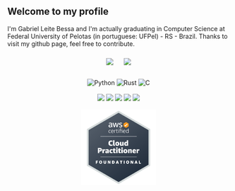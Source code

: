 ## Welcome to my profile

I'm Gabriel Leite Bessa and I'm actually graduating in Computer Science at Federal University of Pelotas (in portuguese: UFPel) - RS - Brazil. Thanks to visit my github page, feel free to contribute.

<div align="center">
    <img height="200em" style="margin:10px;" src="https://github-readme-stats.vercel.app/api?username=glbessa&show_icons=true&theme=dark"/>
    <img height="200em" style="margin:10px;" src="https://github-readme-stats.vercel.app/api/top-langs/?username=glbessa&layout=compact&theme=dark&hide=jupyter%20notebook"/>
</div>

<br>

<div align="center">
    <img align="center" alt="Python" height="50" width="50" src="https://cdn.jsdelivr.net/gh/devicons/devicon/icons/python/python-original.svg"/>
    <img align="center" alt="Rust" height="50" width="50" src="https://www.rust-lang.org/logos/rust-logo-128x128.png"/>
    <img align="center" alt="C" height="50" width="50" src="https://cdn.jsdelivr.net/gh/devicons/devicon/icons/c/c-plain.svg"/>
</div>

<br>

<div align="center">
    <a href="https://github.com/glbessa"><img src="https://img.shields.io/badge/-Github-%230077B5?style=for-the-badge&logo=github&logoColor=black"></a>
    <a href="https://glbessa.github.io/"><img src="https://img.shields.io/badge/-Website-%230077B5?style=for-the-badge&logo=githubpages&logoColor=black"></a>
    <a href="mailto:gabrielleitebessa@gmail.com"><img src="https://img.shields.io/badge/-Gmail-%230077B5?style=for-the-badge&logo=gmail"></a>
    <a href="https://www.linkedin.com/in/gabrielleitebessa/"><img src="https://img.shields.io/badge/-LinkedIn-%230077B5?style=for-the-badge&logo=linkedin&logoColor=white"></a>
    <a href=""><img src="https://img.shields.io/badge/-Discord-%230077B5?style=for-the-badge&logo=discord&logoColor=white"></a>
</div>

<br>

<div align="center">
    <img width="170" height="170" src="assets/aws-certified-cloud-practitioner.png">
</div>
